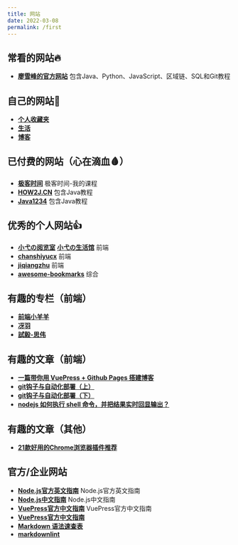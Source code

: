 ```yaml
---
title: 网站
date: 2022-03-08
permalink: /first
---
```


## 常看的网站🔥

- [**廖雪峰的官方网站**](https://www.liaoxuefeng.com/) 包含Java、Python、JavaScript、区域链、SQL和Git教程

## 自己的网站💪

- [**个人收藏夹**](https://linshanzeng.github.io/)
- [**生活**](https://linshanzeng.github.io/life/)
- [**博客**](https://linshanzeng.github.io/blog/)

## 已付费的网站（心在滴血🩸）

- [**极客时间**](https://time.geekbang.org/dashboard/course) 极客时间-我的课程
- [**HOW2J.CN**](https://how2j.cn/) 包含Java教程
- [**Java1234**](http://www.java1234.com/) 包含Java教程

## 优秀的个人网站👍

- [**小弋の阅览室**](https://lovelijunyi.gitee.io/blog) [**小弋の生活馆**](https://lovelijunyi.gitee.io/) 前端
- [**chanshiyucx**](https://chanshiyu.gitbook.io/blog) 前端
- [**jiqiangzhu**](https://jiqiangzhu.github.io/interview) 前端
- [**awesome-bookmarks**](https://panjiachen.github.io/awesome-bookmarks/website) 综合

## 有趣的专栏（前端）

- [**前端小羊羊**](https://segmentfault.com/blog/runningfyy)
- [**冴羽**](https://github.com/mqyqingfeng/Blog#%E5%8D%9A%E5%AE%A2%E6%90%AD%E5%BB%BA)
- [**試毅-思伟**](https://zhousiwei.gitee.io/ibooks/opensource)

## 有趣的文章（前端）

- [**一篇带你用 VuePress + Github Pages 搭建博客**](https://github.com/mqyqingfeng/Blog/issues/235)
- [**git钩子与自动化部署（上）**](https://segmentfault.com/a/1190000021044092)
- [**git钩子与自动化部署（下）**](https://segmentfault.com/a/1190000021045220)
- [**nodejs 如何执行 shell 命令，并把结果实时回显输出？**](https://segmentfault.com/q/1010000023332928)

## 有趣的文章（其他）

- [**21款好用的Chrome浏览器插件推荐**](https://www.v1tx.com/post/best-chrome-extensions/)

## 官方/企业网站

- [**Node.js官方英文指南**](https://nodejs.dev/learn) Node.js官方英文指南
- [**Node.js中文指南**](http://nodejs.cn/learn) Node.js中文指南
- [**VuePress官方中文指南**](https://vuepress.vuejs.org/zh/guide/) VuePress官方中文指南
- [**VuePress官方中文指南**](https://vuepress.vuejs.org/zh/guide/)
- [**Markdown 语法速查表**](https://www.markdown.xyz/cheat-sheet/)
- [**markdownlint**](https://github.com/DavidAnson/markdownlint/blob/v0.25.1/doc/Rules.md)